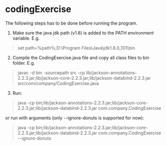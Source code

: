 # codingExercise
The following steps has to be done before running the program.
1. Make sure the java jdk path (v1.8) is added to the PATH environment variable. E.g.
> set path=%path%;D:\Program Files\Java\jdk1.8.0_101\bin
2. Compile the CodingExercise.java file and copy all class files to bin folder. E.g.
>javac -d bin -sourcepath src -cp lib/jackson-annotations-2.2.3.jar;lib/jackson-core-2.2.3.jar;lib/jackson-databind-2.2.3.jar src/com/company/CodingExercise.java
3. Run:
>java -cp bin;lib/jackson-annotations-2.2.3.jar;lib/jackson-core-2.2.3.jar;lib/jackson-databind-2.2.3.jar com.company.CodingExercise

or run with arguments (only --ignore-donuts is supported for now):

>java -cp bin;lib/jackson-annotations-2.2.3.jar;lib/jackson-core-2.2.3.jar;lib/jackson-databind-2.2.3.jar com.company.CodingExercise --ignore-donuts
